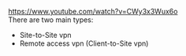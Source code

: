 https://www.youtube.com/watch?v=CWy3x3Wux6o \
There are two main types:

- Site-to-Site vpn
- Remote access vpn (Client-to-Site vpn)
